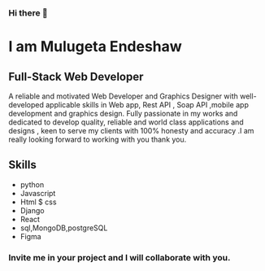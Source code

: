 ### Hi there 👋
#  I am Mulugeta Endeshaw
##  Full-Stack Web Developer
A reliable and motivated Web Developer and Graphics Designer with well-developed applicable skills in Web app, Rest API , Soap API ,mobile app
development and graphics design. Fully passionate in my works and dedicated to develop quality, reliable and world class 
applications and designs , keen to serve my clients with 100% honesty and accuracy .I am really looking forward to working with you thank you.
## Skills
+ python
+ Javascript
+ Html $ css
+ Django
+ React
+ sql,MongoDB,postgreSQL
+ Figma


### Invite me in your project and I will collaborate with you.

<!--
**programming10000/programming10000** is a ✨ _special_ ✨ repository because its `README.md` (this file) appears on your GitHub profile.

Here are some ideas to get you started:

- 🔭 I’m currently working on ...
- 🌱 I’m currently learning ...
- 👯 I’m looking to collaborate on ...
- 🤔 I’m looking for help with ...
- 💬 Ask me about ...
- 📫 How to reach me: ...
- 😄 Pronouns: ...
- ⚡ Fun fact: ...
-->
